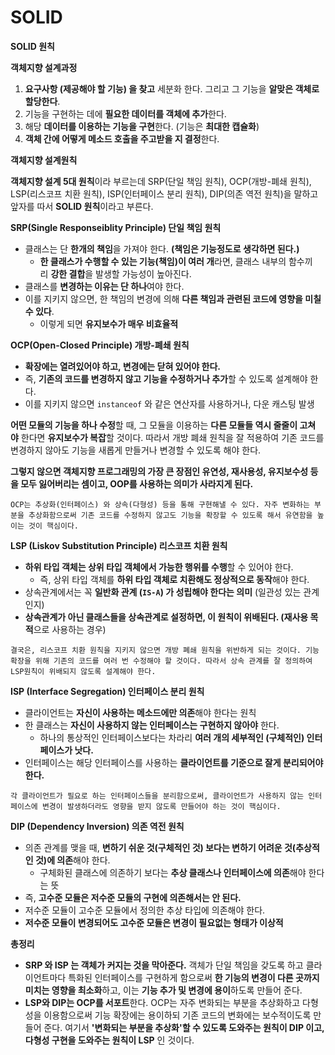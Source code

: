 # SOLID

**SOLID 원칙**

**객체지향 설계과정**

1. **요구사항 (제공해야 할 기능) 을 찾고** 세분화 한다. 그리고 그 기능을 **알맞은 객체로 할당한다**.
2. 기능을 구현하는 데에 **필요한 데이터를 객체에 추가**한다.
3. 해당 **데이터를 이용하는 기능을 구현**한다. (기능은 **최대한 캡슐화**)
4. **객체 간에 어떻게 메소드 호출을 주고받을 지 결정**한다.

**객체지향 설계원칙**

**객체지향 설계 5대 원칙**이라 부르는데 SRP(단일 책임 원칙), OCP(개방-폐쇄 원칙), LSP(리스코프 치환 원칙), ISP(인터페이스 분리 원칙), DIP(의존 역전 원칙)을 말하고 앞자를 따서 **SOLID 원칙**이라고 부른다.

**SRP(Single Responseiblity Principle) 단일 책임 원칙**

- 클래스는 단 **한개의 책임**을 가져야 한다. **(책임은 기능정도로 생각하면 된다.)**
    - **한 클래스가 수행할 수 있는 기능(책임)이 여러 개**라면, 클래스 내부의 함수끼리 **강한 결합**을 발생할 가능성이 높아진다.
- 클래스를 **변경하는 이유는 단 하나**여야 한다.
- 이를 지키지 않으면, 한 책임의 변경에 의해 **다른 책임과 관련된 코드에 영향을 미칠 수 있다**.
    - 이렇게 되면 **유지보수가 매우 비효율적**

**OCP(Open-Closed Principle) 개방-폐쇄 원칙**

- **확장에는 열려있어야 하고, 변경에는 닫혀 있어야 한다.**
- 즉, **기존의 코드를 변경하지 않고 기능을 수정하거나 추가**할 수 있도록 설계해야 한다.
- 이를 지키지 않으면 `instanceof` 와 같은 연산자를 사용하거나, 다운 캐스팅 발생

**어떤 모듈의 기능을 하나 수정**할 때, 그 모듈을 이용하는 **다른 모듈들 역시 줄줄이 고쳐야** 한다면 **유지보수가 복잡**할 것이다. 따라서 개방 폐쇄 원칙을 잘 적용하여 기존 코드를 변경하지 않아도 기능을 새롭게 만들거나 변경할 수 있도록 해야 한다.

**그렇지 않으면 객체지향 프로그래밍의 가장 큰 장점인 유연성, 재사용성, 유지보수성 등을 모두 잃어버리는 셈이고, OOP를 사용하는 의미가 사라지게 된다.**

```
OCP는 추상화(인터페이스) 와 상속(다형성) 등을 통해 구현해낼 수 있다. 자주 변화하는 부분을 추상화함으로써 기존 코드를 수정하지 않고도 기능을 확장할 수 있도록 해서 유연함을 높이는 것이 핵심이다.
```

**LSP (Liskov Substitution Principle) 리스코프 치환 원칙**

- **하위 타입 객체는 상위 타입 객체에서 가능한 행위를 수행**할 수 있어야 한다.
    - 즉, 상위 타입 객체를 **하위 타입 객체로 치환해도 정상적으로 동작**해야 한다.
- 상속관계에서는 꼭 **일반화 관계 (`IS-A`) 가 성립해야 한다는 의미** (일관성 있는 관계인지)
- **상속관계가 아닌 클래스들을 상속관계로 설정하면, 이 원칙이 위배된다. (재사용 목적**으로 사용하는 경우)

```
결국은, 리스코프 치환 원칙을 지키지 않으면 개방 폐쇄 원칙을 위반하게 되는 것이다. 기능 확장을 위해 기존의 코드를 여러 번 수정해야 할 것이다. 따라서 상속 관계를 잘 정의하여 LSP원칙이 위배되지 않도록 설계해야 한다.
```

**ISP (Interface Segregation) 인터페이스 분리 원칙**

- 클라이언트는 **자신이 사용하는 메소드에만 의존**해야 한다는 원칙
- 한 클래스는 **자신이 사용하지 않는 인터페이스는 구현하지 않아야** 한다.
    - 하나의 통상적인 인터페이스보다는 차라리 **여러 개의 세부적인 (구체적인) 인터페이스가 낫다.**
- 인터페이스는 해당 인터페이스를 사용하는 **클라이언트를 기준으로 잘게 분리되어야 한다.**

```
각 클라이언트가 필요로 하는 인터페이스들을 분리함으로써, 클라이언트가 사용하지 않는 인터페이스에 변경이 발생하더라도 영향을 받지 않도록 만들어야 하는 것이 핵심이다.
```

**DIP (Dependency Inversion) 의존 역전 원칙**

- 의존 관계를 맺을 때, **변하기 쉬운 것(구체적인 것) 보다는 변하기 어려운 것(추상적인 것)에 의존**해야 한다.
    - 구체화된 클래스에 의존하기 보다는 **추상 클래스나 인터페이스에 의존**해야 한다는 뜻
- 즉, **고수준 모듈은 저수준 모듈의 구현에 의존해서는 안 된다.**
- 저수준 모듈이 고수준 모듈에서 정의한 추상 타입에 의존해야 한다.
- **저수준 모듈이 변경되어도 고수준 모듈은 변경이 필요없는 형태가 이상적**

**총정리**

- **SRP 와 ISP 는 객체가 커지는 것을 막아준다.** 객체가 단일 책임을 갖도록 하고 클라이언트마다 특화된 인터페이스를 구현하게 함으로써 **한 기능의 변경이 다른 곳까지 미치는 영향을 최소화**하고, 이는 **기능 추가 및 변경에 용이**하도록 만들어 준다.
- **LSP와 DIP는 OCP를 서포트**한다. OCP는 자주 변화되는 부분을 추상화하고 다형성을 이용함으로써 기능 확장에는 용이하되 기존 코드의 변화에는 보수적이도록 만들어 준다. 여기서 **'변화되는 부분을 추상화'할 수 있도록 도와주는 원칙이 DIP 이고, 다형성 구현을 도와주는 원칙이 LSP** 인 것이다.
